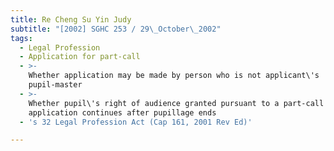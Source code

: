 ```yaml
---
title: Re Cheng Su Yin Judy
subtitle: "[2002] SGHC 253 / 29\_October\_2002"
tags:
  - Legal Profession
  - Application for part-call
  - >-
    Whether application may be made by person who is not applicant\'s
    pupil-master
  - >-
    Whether pupil\'s right of audience granted pursuant to a part-call
    application continues after pupillage ends
  - 's 32 Legal Profession Act (Cap 161, 2001 Rev Ed)'

---
```


